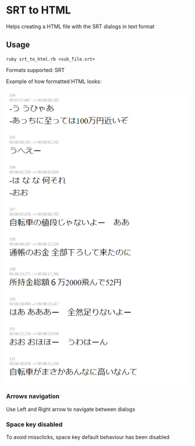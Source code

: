 # SRT to HTML

Helps creating a HTML file with the SRT dialogs in text format

## Usage

```
ruby srt_to_html.rb <sub_file.srt>
```

Formats supported: SRT

Example of how formatted HTML looks:

![example image showcasing how generated HTML looks](./example.png)

### Arrows navigation

Use Left and Right arrow to navigate between dialogs

### Space key disabled

To avoid missclicks, space key default behaviour has been disabled
